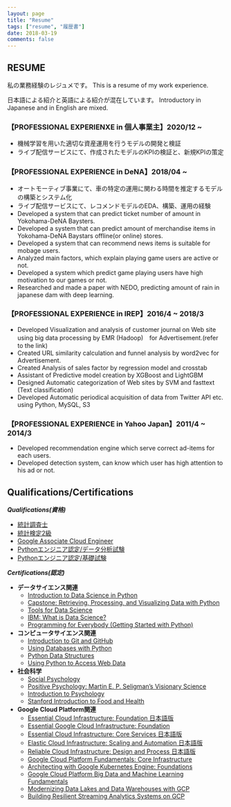 ```yaml
---
layout: page
title: "Resume"
tags: ["resume", "履歴書"]
date: 2018-03-19
comments: false
---
```


## RESUME
私の業務経験のレジュメです。
This is a resume of my work experience. 

日本語による紹介と英語による紹介が混在しています。
Introductory in Japanese and in English are mixed.


### 【PROFESSIONAL EXPERIENXE in 個人事業主】2020/12 ~
 - 機械学習を用いた適切な資産運用を行うモデルの開発と検証
 - ライブ配信サービスにて、作成されたモデルのKPIの検証と、新規KPIの策定

### 【PROFESSIONAL EXPERIENCE in DeNA】2018/04 ~
 - オートモーティブ事業にて、車の特定の運用に関わる時間を推定するモデルの構築とシステム化
 - ライブ配信サービスにて、レコメンドモデルのEDA、構築、運用の経験
 - Developed a system that can predict ticket number of amount in Yokohama-DeNA Baysters.
 - Developed a system that can predict amount of merchandise items in Yokohama-DeNA Baystars offline(or online) stores.
 - Developed a system that can recommend news items is suitable for mobage users.
 - Analyzed main factors, which explain playing game users are active or not. 
 - Developed a system which predict game playing users have high motivation to our games or not.
 - Researched and made a paper with NEDO, predicting amount of rain in japanese dam with deep learning.
 
 
### 【PROFESSIONAL EXPERIENCE in IREP】2016/4 ~ 2018/3
 - Developed Visualization and analysis of customer journal on Web site using big data processing by EMR (Hadoop)　for Advertisement.(refer to the link)
 - Created URL similarity calculation and funnel analysis by word2vec for Advertisement.
 - Created Analysis of sales factor by regression model and crosstab
 - Assistant of Predictive model creation by XGBoost and LightGBM
 - Designed Automatic categorization of Web sites by SVM and fasttext (Text classification)
 - Developed Automatic periodical acquisition of data from Twitter API etc. using Python, MySQL, S3


### 【PROFESSIONAL EXPERIENCE in Yahoo Japan】2011/4 ~ 2014/3
 - Developed recommendation engine which serve correct ad-items for each users.
 - Developed detection system, can know which user has high attention to his ad or not.



## Qualifications/Certifications

***Qualifications(資格)***
 - [統計調査士](https://user-images.githubusercontent.com/4949982/103746695-d5ce5700-5044-11eb-95ae-a715b790a189.png)
 - [統計検定2級](https://user-images.githubusercontent.com/4949982/102600946-d4ef8700-4162-11eb-8607-c3f31d475afc.png)
 - [Google Associate Cloud Engineer](https://user-images.githubusercontent.com/4949982/111018235-0a6ede00-83fb-11eb-9081-a8bb654f5e21.png)
 - [Pythonエンジニア認定/データ分析試験](https://user-images.githubusercontent.com/4949982/102969927-edccb380-4539-11eb-80c4-ae1f92a84267.png)
 - [Pythonエンジニア認定/基礎試験](https://user-images.githubusercontent.com/4949982/102303112-d1f76980-3f9d-11eb-923b-cb90165f8ef7.png)
 
***Certifications(認定)***
 - **データサイエンス関連**
   - [Introduction to Data Science in Python](https://www.coursera.org/account/accomplishments/certificate/5L7UVY6P68ZL)
   - [Capstone: Retrieving, Processing, and Visualizing Data with Python](https://www.coursera.org/account/accomplishments/certificate/YPBT5C8TZMNZ)
   - [Tools for Data Science](https://www.coursera.org/account/accomplishments/certificate/7Z9QFPPHYTE8)
   - [IBM: What is Data Science?](https://www.coursera.org/account/accomplishments/certificate/KRRWG539W8QD)
   - [Programming for Everybody (Getting Started with Python)](https://www.coursera.org/account/accomplishments/certificate/CUNWREBBDWUC)
 - **コンピュータサイエンス関連**
   - [Introduction to Git and GitHub](https://coursera.org/share/66680577ccfa2699e9399478009f5109)
   - [Using Databases with Python](https://coursera.org/share/18c22b39a4f4c93e6ba1a291b4d8e692)
   - [Python Data Structures](https://coursera.org/share/0ff202d0e263ca3a3065410d13e41416)
   - [Using Python to Access Web Data](https://coursera.org/share/99a7e98f8398efbb97ab28d2467e3214)
 - **社会科学**
   - [Social Psychology](https://coursera.org/share/258278334c9e41e3f572c74400e6a7ad)
   - [Positive Psychology: Martin E. P. Seligman’s Visionary Science](https://coursera.org/share/c0d51e9485e6d03af8a2f8ea76c56aa4)
   - [Introduction to Psychology](https://coursera.org/share/7a8806715150fba87f7b3f8b2769cdc8)
   - [Stanford Introduction to Food and Health](https://coursera.org/share/cfa4cb7dd4ec085f58dae746e4b9c855)
 - **Google Cloud Platform関連**
   - [Essential Cloud Infrastructure: Foundation 日本語版](https://coursera.org/share/bd9a57831323511d7e657e37f6f4f5de)
   - [Essential Google Cloud Infrastructure: Foundation](https://coursera.org/share/1c16138ca5dbcc3834ac238919f70b3a)
   - [Essential Cloud Infrastructure: Core Services 日本語版](https://coursera.org/share/c4c5594b6866c68b80dcf9baa1ae74b1)
   - [Elastic Cloud Infrastructure: Scaling and Automation 日本語版](https://coursera.org/share/c30d73bf7acaa3cbae0c9a57db7eb075)
   - [Reliable Cloud Infrastructure: Design and Process 日本語版](https://coursera.org/share/f1ba40b5fe9f0e9782cead8125417844)
   - [Google Cloud Platform Fundamentals: Core Infrastructure](https://coursera.org/share/eff844a4994641d63812d1acbb2c52c1)
   - [Architecting with Google Kubernetes Engine: Foundations](https://coursera.org/share/60bf792250f7870764417829ec13af05)
   - [Google Cloud Platform Big Data and Machine Learning Fundamentals](https://coursera.org/share/0c8c5e6b871101fefc3c9030786f3526)
   - [Modernizing Data Lakes and Data Warehouses with GCP](https://coursera.org/share/9671560dab2c4ee38e7aca2a1c9c9b4d)
   - [Building Resilient Streaming Analytics Systems on GCP](https://coursera.org/share/338990e47e472edd925afb13b9980477)
 	

